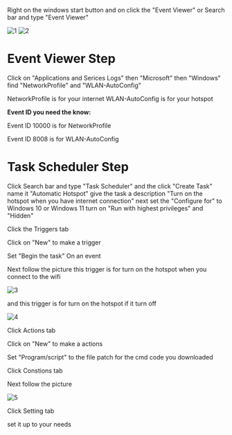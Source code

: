 Right on the windows start button and on click the "Event Viewer" or Search bar and type "Event Viewer"

![1](https://github.com/user-attachments/assets/2b8e2c41-5e2e-4e60-b5b6-53e9fcd0fa06)
![2](https://github.com/user-attachments/assets/5c987ebb-405a-4498-abe8-fcf284292282)

# Event Viewer Step

Click on "Applications and Serices Logs" then "Microsoft" then "Windows" find "NetworkProfile" and "WLAN-AutoConfig"

NetworkProfile is for your internet 
WLAN-AutoConfig is for your hotspot

**Event ID you need the know:**
 
Event ID 10000 is for NetworkProfile

Event ID 8008 is for WLAN-AutoConfig

# Task Scheduler Step

Click Search bar and type "Task Scheduler" and the click "Create Task" name it "Automatic Hotspot" give the task a description "Turn on the hotspot when you have internet connection" next
set the "Configure for" to Windows 10 or Windows 11  turn on "Run with highest privileges" and "Hidden"

Click the Triggers tab

Click on "New" to make a trigger

Set "Begin the task" On an event

Next follow the picture this trigger is for turn on the hotspot when you connect to the wifi

![3](https://github.com/user-attachments/assets/861ccf06-216a-42ae-b915-682154f53859)


and this trigger is for turn on the hotspot if it turn off 

![4](https://github.com/user-attachments/assets/52745e6b-462f-489e-b9a0-deee31219368)

Click Actions tab

Click on "New" to make a actions 

Set "Program/script" to the file patch for the cmd code you downloaded


Click Constions tab

Next follow the picture

![5](https://github.com/user-attachments/assets/e224075e-28f0-441e-9e5f-415abcf69abb)


Click Setting tab 

set it up to your needs 




